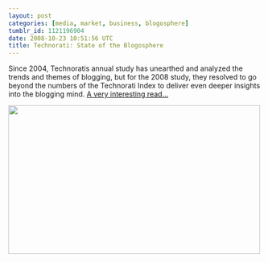 ```yaml
---
layout: post
categories: [media, market, business, blogosphere]
tumblr_id: 1121196904
date: 2008-10-23 10:51:56 UTC
title: Technorati: State of the Blogosphere
---
```


Since 2004, Technoratis annual study has unearthed and analyzed the trends and themes of blogging, but for the 2008 study, they resolved to go beyond the numbers of the Technorati Index to deliver even deeper insights into the blogging mind. <a href="http://www.technorati.com/blogging/state-of-the-blogosphere/">A very interesting read...</a>

<a href="http://www.technorati.com/blogging/state-of-the-blogosphere/"><img src="/attachments/2008/10/technorati-state-of-the-blogosphere.png" alt="" title="technorati-state-of-the-blogosphere" width="500" height="296" class="alignnone size-full wp-image-857" /></a>
